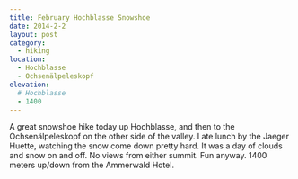 ```yaml
---
title: February Hochblasse Snowshoe
date: 2014-2-2
layout: post
category:
  - hiking
location:
  - Hochblasse
  - Ochsenälpeleskopf
elevation:
  # Hochblasse
  - 1400
---
```


A great snowshoe hike today up Hochblasse, and then to the Ochsenälpeleskopf on
the other side of the valley. I ate lunch by the Jaeger Huette, watching the
snow come down pretty hard. It was a day of clouds and snow on and off. No views
from either summit. Fun anyway. 1400 meters up/down from the Ammerwald Hotel.
